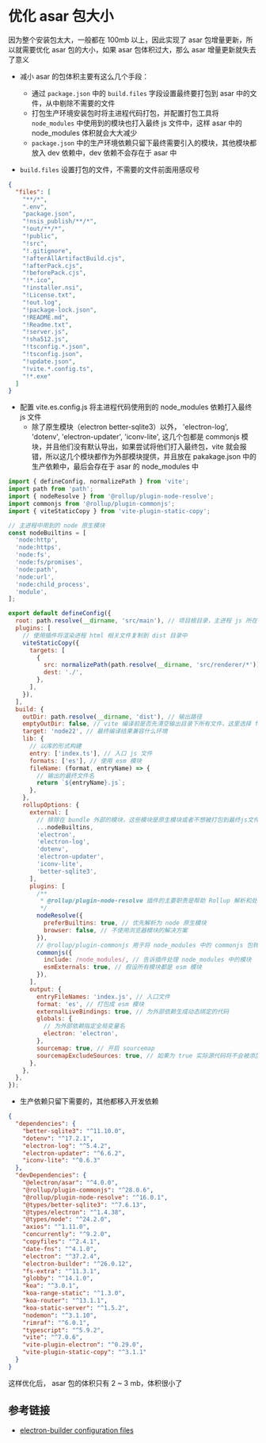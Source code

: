 # 优化 asar 包大小

因为整个安装包太大，一般都在 100mb 以上，因此实现了 asar 包增量更新，所以就需要优化 asar 包的大小，如果 asar 包体积过大，那么 asar 增量更新就失去了意义

- 减小 asar 的包体积主要有这么几个手段：

  - 通过 `package.json` 中的 `build.files` 字段设置最终要打包到 asar 中的文件，从中剔除不需要的文件
  - 打包生产环境安装包时将主进程代码打包，并配置打包工具将 `node_modules` 中使用到的模块也打入最终 js 文件中，这样 asar 中的 node_modules 体积就会大大减少
  - `package.json` 中的生产环境依赖只留下最终需要引入的模块，其他模块都放入 dev 依赖中，dev 依赖不会存在于 asar 中

- `build.files` 设置打包的文件，不需要的文件前面用感叹号

```json
{
  "files": [
    "**/*",
    ".env",
    "package.json",
    "!nsis_publish/**/*",
    "!out/**/*",
    "!public",
    "!src",
    "!.gitignore",
    "!afterAllArtifactBuild.cjs",
    "!afterPack.cjs",
    "!beforePack.cjs",
    "!*.ico",
    "!installer.nsi",
    "!License.txt",
    "!out.log",
    "!package-lock.json",
    "!README.md",
    "!Readme.txt",
    "!server.js",
    "!sha512.js",
    "!tsconfig.*.json",
    "!tsconfig.json",
    "!update.json",
    "!vite.*.config.ts",
    "!*.exe"
  ]
}
```

- 配置 vite.es.config.js 将主进程代码使用到的 node_modules 依赖打入最终 js 文件
  - 除了原生模块（electron better-sqlite3）以外， 'electron-log', 'dotenv', 'electron-updater', 'iconv-lite', 这几个包都是 commonjs 模块，并且他们没有默认导出，如果尝试将他们打入最终包，vite 就会报错，所以这几个模块都作为外部模块提供，并且放在 pakakage.json 中的生产依赖中，最后会存在于 asar 的 node_modules 中

```js
import { defineConfig, normalizePath } from 'vite';
import path from 'path';
import { nodeResolve } from '@rollup/plugin-node-resolve';
import commonjs from '@rollup/plugin-commonjs';
import { viteStaticCopy } from 'vite-plugin-static-copy';

// 主进程中用到的 node 原生模块
const nodeBuiltins = [
  'node:http',
  'node:https',
  'node:fs',
  'node:fs/promises',
  'node:path',
  'node:url',
  'node:child_process',
  'module',
];

export default defineConfig({
  root: path.resolve(__dirname, 'src/main'), // 项目根目录，主进程 js 所在目录
  plugins: [
    // 使用插件将渲染进程 html 相关文件复制到 dist 目录中
    viteStaticCopy({
      targets: [
        {
          src: normalizePath(path.resolve(__dirname, 'src/renderer/*')),
          dest: './',
        },
      ],
    }),
  ],
  build: {
    outDir: path.resolve(__dirname, 'dist'), // 输出路径
    emptyOutDir: false, // vite 编译前是否先清空输出目录下所有文件，这里选择 false 以防和复制 html 文件的行为互相冲突
    target: 'node22', // 最终编译结果兼容什么环境
    lib: {
      // 以库的形式构建
      entry: ['index.ts'], // 入口 js 文件
      formats: ['es'], // 使用 esm 模块
      fileName: (format, entryName) => {
        // 输出的最终文件名
        return `${entryName}.js`;
      },
    },
    rollupOptions: {
      external: [
        // 排除在 bundle 外部的模块，这些模块是原生模块或者不想被打包到最终js文件中的模块
        ...nodeBuiltins,
        'electron',
        'electron-log',
        'dotenv',
        'electron-updater',
        'iconv-lite',
        'better-sqlite3',
      ],
      plugins: [
        /**
         * @rollup/plugin-node-resolve 插件的主要职责是帮助 Rollup 解析和处理 Node.js 风格的模块导入语句。在 Node.js 环境中，模块可以通过相对路径、绝对路径、npm 包名（如 import something from 'my-package'）等多种方式进行导入。然而，Rollup 默认仅支持 ES 模块导入（即通过相对或绝对路径导入本地文件）。使用 @rollup/plugin-node-resolve 插件后，Rollup 能够识别并正确处理 Node.js 的模块导入机制，包括解析 node_modules 目录下的依赖包以及处理 package.json 中的 main、module、browser 等字段。
         */
        nodeResolve({
          preferBuiltins: true, // 优先解析为 node 原生模块
          browser: false, // 不使用浏览器模块的解决方案
        }),
        // @rollup/plugin-commonjs 用于将 node_modules 中的 commonjs 包转换成 esm 模块，这样就能够被打包到最终 js 文件中
        commonjs({
          include: /node_modules/, // 告诉插件处理 node_modules 中的模块
          esmExternals: true, // 假设所有模块都是 esm 模块
        }),
      ],
      output: {
        entryFileNames: 'index.js', // 入口文件
        format: 'es', // 打包成 esm 模块
        externalLiveBindings: true, // 为外部依赖生成动态绑定的代码
        globals: {
          // 为外部依赖指定全局变量名
          electron: 'electron',
        },
        sourcemap: true, // 开启 sourcemap
        sourcemapExcludeSources: true, // 如果为 true 实际源代码将不会被添加到 sourcemap 文件中
      },
    },
  },
});
```

- 生产依赖只留下需要的，其他都移入开发依赖

```json
{
  "dependencies": {
    "better-sqlite3": "^11.10.0",
    "dotenv": "^17.2.1",
    "electron-log": "^5.4.2",
    "electron-updater": "^6.6.2",
    "iconv-lite": "^0.6.3"
  },
  "devDependencies": {
    "@electron/asar": "^4.0.0",
    "@rollup/plugin-commonjs": "^28.0.6",
    "@rollup/plugin-node-resolve": "^16.0.1",
    "@types/better-sqlite3": "^7.6.13",
    "@types/electron": "^1.4.38",
    "@types/node": "^24.2.0",
    "axios": "^1.11.0",
    "concurrently": "^9.2.0",
    "copyfiles": "^2.4.1",
    "date-fns": "^4.1.0",
    "electron": "^37.2.4",
    "electron-builder": "^26.0.12",
    "fs-extra": "^11.3.1",
    "globby": "^14.1.0",
    "koa": "^3.0.1",
    "koa-range-static": "^1.3.0",
    "koa-router": "^13.1.1",
    "koa-static-server": "^1.5.2",
    "nodemon": "^3.1.10",
    "rimraf": "^6.0.1",
    "typescript": "^5.9.2",
    "vite": "^7.0.6",
    "vite-plugin-electron": "^0.29.0",
    "vite-plugin-static-copy": "^3.1.1"
  }
}
```

这样优化后， asar 包的体积只有 2 ~ 3 mb，体积很小了

## 参考链接

- [electron-builder configuration files](https://www.electron.build/configuration#files)
